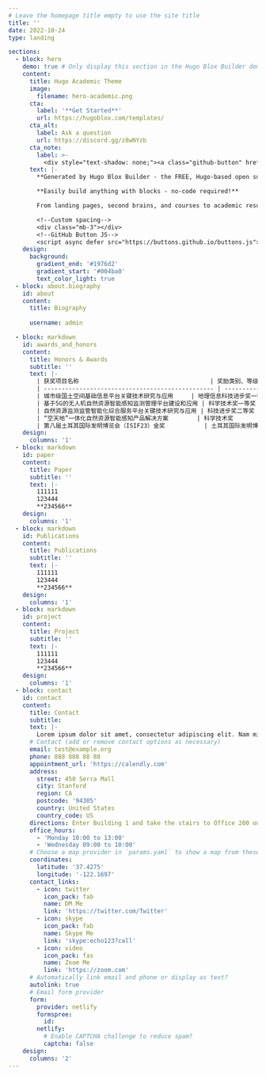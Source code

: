 ```yaml
---
# Leave the homepage title empty to use the site title
title: ''
date: 2022-10-24
type: landing

sections:
  - block: hero
    demo: true # Only display this section in the Hugo Blox Builder demo site
    content:
      title: Hugo Academic Theme
      image:
        filename: hero-academic.png
      cta:
        label: '**Get Started**'
        url: https://hugoblox.com/templates/
      cta_alt:
        label: Ask a question
        url: https://discord.gg/z8wNYzb
      cta_note:
        label: >-
          <div style="text-shadow: none;"><a class="github-button" href="https://github.com/HugoBlox/hugo-blox-builder" data-icon="octicon-star" data-size="large" data-show-count="true" aria-label="Star">Star Hugo Blox Builder</a></div><div style="text-shadow: none;"><a class="github-button" href="https://github.com/HugoBlox/theme-academic-cv" data-icon="octicon-star" data-size="large" data-show-count="true" aria-label="Star">Star the Academic template</a></div>
      text: |-
        **Generated by Hugo Blox Builder - the FREE, Hugo-based open source website builder trusted by 500,000+ sites.**

        **Easily build anything with blocks - no-code required!**

        From landing pages, second brains, and courses to academic resumés, conferences, and tech blogs.

        <!--Custom spacing-->
        <div class="mb-3"></div>
        <!--GitHub Button JS-->
        <script async defer src="https://buttons.github.io/buttons.js"></script>
    design:
      background:
        gradient_end: '#1976d2'
        gradient_start: '#004ba0'
        text_color_light: true
  - block: about.biography
    id: about
    content:
      title: Biography
     
      username: admin

  - block: markdown
    id: awards_and_honors
    content:
      title: Honors & Awards
      subtitle: ''
      text: |-
        | 获奖项目名称                                     | 奖励类别、等级              | 授予单位                  | 获奖时间 | 本人排名 |
        | ------------------------------------------------ | --------------------------- | ------------------------- | -------- | -------- |
        | 城市级国土空间基础信息平台关键技术研究与应用     | 地理信息科技进步奖一等奖   | 中国地理信息产业协会      | 2022     | 5        |
        | 基于5G的无人机自然资源智能感知监测管理平台建设和应用 | 科学技术奖一等奖           | 江苏省土地学会            | 2022     | 4        |
        | 自然资源监测监管智能化综合服务平台关键技术研究与应用 | 科技进步奖二等奖           | 江苏省测绘地理信息学会    | 2022     | 6        |
        | “空天地”一体化自然资源智能感知产品解决方案        | 科学技术奖                 | 江苏省人工智能学会        | 2021     | 3        |
        | 第八届土耳其国际发明博览会（ISIF23）金奖           | 土耳其国际发明博览会金奖   | 土耳其专利商标局          | 2023     | 3        |
    design:
      columns: '1'
  - block: markdown
    id: paper
    content:
      title: Paper
      subtitle: ''
      text: |-
        111111
        123444
        **234566**
    design:
      columns: '1'
  - block: markdown
    id: Publications
    content:
      title: Publications
      subtitle: ''
      text: |-
        111111
        123444
        **234566**
    design:
      columns: '1'
  - block: markdown
    id: project
    content:
      title: Project
      subtitle: ''
      text: |-
        111111
        123444
        **234566**
    design:
      columns: '1'
  - block: contact
    id: contact
    content:
      title: Contact
      subtitle:
      text: |-
        Lorem ipsum dolor sit amet, consectetur adipiscing elit. Nam mi diam, venenatis ut magna et, vehicula efficitur enim.
      # Contact (add or remove contact options as necessary)
      email: test@example.org
      phone: 888 888 88 88
      appointment_url: 'https://calendly.com'
      address:
        street: 450 Serra Mall
        city: Stanford
        region: CA
        postcode: '94305'
        country: United States
        country_code: US
      directions: Enter Building 1 and take the stairs to Office 200 on Floor 2
      office_hours:
        - 'Monday 10:00 to 13:00'
        - 'Wednesday 09:00 to 10:00'
      # Choose a map provider in `params.yaml` to show a map from these coordinates
      coordinates:
        latitude: '37.4275'
        longitude: '-122.1697'  
      contact_links:
        - icon: twitter
          icon_pack: fab
          name: DM Me
          link: 'https://twitter.com/Twitter'
        - icon: skype
          icon_pack: fab
          name: Skype Me
          link: 'skype:echo123?call'
        - icon: video
          icon_pack: fas
          name: Zoom Me
          link: 'https://zoom.com'
      # Automatically link email and phone or display as text?
      autolink: true
      # Email form provider
      form:
        provider: netlify
        formspree:
          id:
        netlify:
          # Enable CAPTCHA challenge to reduce spam?
          captcha: false
    design:
      columns: '2'
---
```

